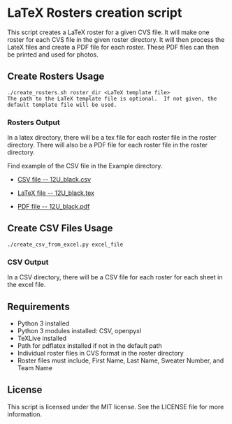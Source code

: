 # LaTeX Rosters creation script

This script creates a LaTeX roster for a given CVS file.  It will make one roster for each CVS file in the given roster directory.  It will then process the LateX files and create a PDF file for each roster.  These PDF files can then be printed and used for photos.

## Create Rosters Usage

    ./create_rosters.sh roster_dir <LaTeX template file>
    The path to the LaTeX template file is optional.  If not given, the default template file will be used.

### Rosters Output

In a latex directory, there will be a tex file for each roster file in the roster directory.  There will also be a PDF file for each roster file in the roster directory.

Find example of the CSV file in the Example directory.

* [CSV file -- 12U_black.csv](./Examples/csv/12U_Black.csv)

* [LaTeX file -- 12U_black.tex](./Examples/latex/12U_Black.tex)

* [PDF file -- 12U_black.pdf](./Examples/latex/12U_Black.pdf)

## Create CSV Files Usage

    ./create_csv_from_excel.py excel_file

### CSV Output

In a CSV directory, there will be a CSV file for each roster for each sheet in the excel file.

## Requirements

* Python 3 installed
* Python 3 modules installed: CSV, openpyxl
* TeXLive installed
* Path for pdflatex installed if not in the default path
* Individual roster files in CVS format in the roster directory
* Roster files must include, First Name, Last Name, Sweater Number, and Team Name

## License

This script is licensed under the MIT license.  See the LICENSE file for more information.
